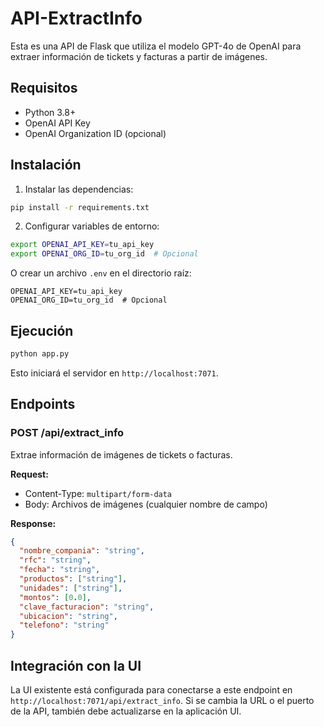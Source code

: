 # API-ExtractInfo

Esta es una API de Flask que utiliza el modelo GPT-4o de OpenAI para extraer información de tickets y facturas a partir de imágenes.

## Requisitos

- Python 3.8+
- OpenAI API Key
- OpenAI Organization ID (opcional)

## Instalación

1. Instalar las dependencias:

```bash
pip install -r requirements.txt
```

2. Configurar variables de entorno:

```bash
export OPENAI_API_KEY=tu_api_key
export OPENAI_ORG_ID=tu_org_id  # Opcional
```

O crear un archivo `.env` en el directorio raíz:

```
OPENAI_API_KEY=tu_api_key
OPENAI_ORG_ID=tu_org_id  # Opcional
```

## Ejecución

```bash
python app.py
```

Esto iniciará el servidor en `http://localhost:7071`.

## Endpoints

### POST /api/extract_info

Extrae información de imágenes de tickets o facturas.

**Request:**
- Content-Type: `multipart/form-data`
- Body: Archivos de imágenes (cualquier nombre de campo)

**Response:**
```json
{
  "nombre_compania": "string",
  "rfc": "string",
  "fecha": "string",
  "productos": ["string"],
  "unidades": ["string"],
  "montos": [0.0],
  "clave_facturacion": "string",
  "ubicacion": "string",
  "telefono": "string"
}
```

## Integración con la UI

La UI existente está configurada para conectarse a este endpoint en `http://localhost:7071/api/extract_info`. Si se cambia la URL o el puerto de la API, también debe actualizarse en la aplicación UI. 